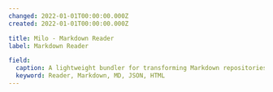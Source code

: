 ```yaml
---
changed: 2022-01-01T00:00:00.000Z
created: 2022-01-01T00:00:00.000Z

title: Milo - Markdown Reader
label: Markdown Reader

field:
  caption: A lightweight bundler for transforming Markdown repositories into readable documents and structured JSON data –
  keyword: Reader, Markdown, MD, JSON, HTML
---
```

